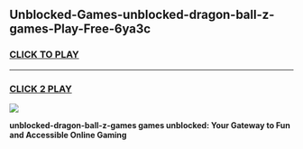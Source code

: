 
## Unblocked-Games-unblocked-dragon-ball-z-games-Play-Free-6ya3c
<h3>
<a href="https://premium76.site?title=unblocked-dragon-ball-z-games&ref=18A1">CLICK TO PLAY</a></h3>
<hr>

<h3>
<a href="https://premium76.site?title=unblocked-dragon-ball-z-games&ref=18A1">CLICK 2 PLAY</a>
  
</h3>

<a href="https://premium76.site?title=unblocked-dragon-ball-z-games&ref=18A1"><img src="https://clearcache.store/games.png"></a>


**unblocked-dragon-ball-z-games games unblocked: Your Gateway to Fun and Accessible Online Gaming**

